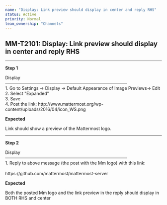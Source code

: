 ```yaml
---
name: "Display: Link preview should display in center and reply RHS"
status: Active
priority: Normal
team_ownership: "Channels"
---
```


## MM-T2101: Display: Link preview should display in center and reply RHS

---

**Step 1**

Display\
————————————————————————————\
1\. Go to Settings -> Display -> Default Appearance of Image Previews-> Edit\
2\. Select "Expanded"\
3\. Save\
4\. Post the link: http\://www\.mattermost.org/wp-content/uploads/2016/04/icon\_WS.png

**Expected**

​​​​Link should show a preview of the Mattermost logo.

---

**Step 2**

Display\
————————————————————————————\
1\. Reply to above message (the post with the Mm logo) with this link:\
\
https\://github.com/mattermost/mattermost-server

**Expected**

Both the posted Mm logo and the link preview in the reply should display in BOTH RHS and center
